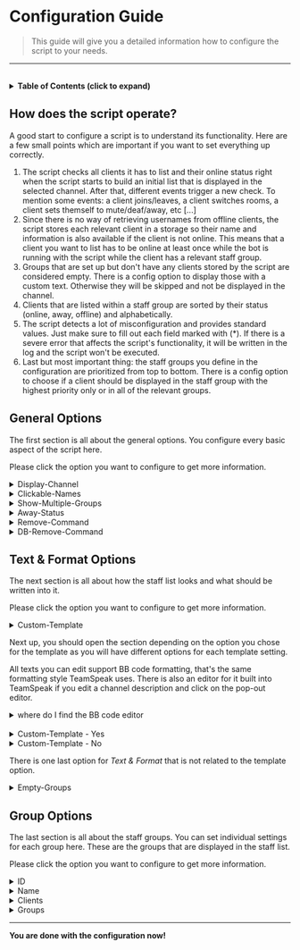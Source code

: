 # **Configuration Guide**

> This guide will give you a detailed information how to configure the script to your needs.

---

<br>

<!-- Table of Contents -->
<details>
    <summary>
        <strong>Table of Contents (click to expand)</strong>
    </summary>

- [**Configuration Guide**](#configuration-guide)
  - [**How does the script operate?**](#how-does-the-script-operate)
  - [**General Options**](#general-options)
  - [**Text & Format Options**](#text--format-options)
  - [**Group Options**](#group-options)
</details>


## **How does the script operate?**
A good start to configure a script is to understand its functionality. Here are a few small points which are important if you want to set everything up correctly.

1. The script checks all clients it has to list and their online status right when the script starts to build an initial list that is displayed in the selected channel. After that, different events trigger a new check. To mention some events: a client joins/leaves, a client switches rooms, a client sets themself to mute/deaf/away, etc [...]
2. Since there is no way of retrieving usernames from offline clients, the script stores each relevant client in a storage so their name and information is also available if the client is not online. This means that a client you want to list has to be online at least once while the bot is running with the script while the client has a relevant staff group.
3. Groups that are set up but don't have any clients stored by the script are considered empty. There is a config option to display those with a custom text. Otherwise they will be skipped and not be displayed in the channel.
4. Clients that are listed within a staff group are sorted by their status (online, away, offline) and alphabetically.
5. The script detects a lot of misconfiguration and provides standard values. Just make sure to fill out each field marked with (*). If there is a severe error that affects the script's functionality, it will be written in the log and the script won't be executed.
6. Last but most important thing: the staff groups you define in the configuration are prioritized from top to bottom. There is a config option to choose if a client should be displayed in the staff group with the highest priority only or in all of the relevant groups.


## **General Options**
The first section is all about the general options. You configure every basic aspect of the script here.

Please click the option you want to configure to get more information.

<details>
    <summary>
        Display-Channel
    </summary>

*Details*:
- required option | default value: `none`
- enter the channel ID
- you can also select the channel from a dropdown menu if the bot is connected to the TeamSpeak server

*Info*:
- defines the channel in the TeamSpeak where the list should be displayed in
- it will use the channel description for it
- all other parameters of the channel such as the name, the codec and others are untouched
</details>
<details>
    <summary>
        Clickable-Names
    </summary>

*Details*:
- optional option | default value: `Yes`
- select `Yes` or `No`

*Info*:
- defines if usernames in the list should be formatted as hyperlinks
- hyperlink usernames can be used to edit groups, send messages and other actions right from the list
- uses the same menu as when you rightclick a client in TeamSpeak by yourself
- if you choose no, it will just use plain text
</details>
<details>
    <summary>
        Show-Multiple-Groups
    </summary>

*Details*:
- optional option | default value: `No`
- select `Yes` or `No`

*Info*:
- defines if clients with multiple relevant staff groups should be displayed in all of them
- if you choose no, the client will only be shown in the group with the highest priority from the config (the one that comes first)
</details>
<details>
    <summary>
        Away-Status
    </summary>

*Details*:
- optional option | default value: `No`
- select `Yes` or `No`

*Info*:
- defines if the script should check for the away status of clients to display it instead of online or offline
- you can configure what counts as *away* later and also format how it looks like

*Advanced Options*:
- the following options are only shown if you selected `Yes` for the *Away-Status*

    <details>
        <summary>
            Away-Channels
        </summary>

    *Details*:
    - optional option | default value: `No`
    - select `Yes` or `No`

    *Info*:
    - defines whether a client is set to *away* if they enter any afk channel

    *Advanced Options*:
    - the following option is only shown if you selected `Yes` for *Away-Channels*

        <details>
            <summary>
                AFK-Channels
            </summary>

        *Details*:
        - required option | default value: `none`
        - enter the channel IDs

        *Info*:
        - defines the afk channels on the TeamSpeak where clients that are *away* usually go
        - if a client joins one of the channels, they will be set to *away* in the list
        </details>
    </details>
    <details>
        <summary>
            Away-Mute
        </summary>

    *Details*:
    - optional option | default value: `unchecked`
    - check/uncheck the box

    *Info*:
    - defines if a muted client is counted as *away*
    - deactivated microphone does not count towards this
    </details>
    <details>
        <summary>
            Away-Deaf
        </summary>

    *Details*:
    - optional option | default value: `unchecked`
    - check/uncheck the box

    *Info*:
    - defines if a client that set themself to deaf is counted as *away*
    - deactivated speakers do not count towards this
    </details>
</details>
<details>
    <summary>
        Remove-Command
    </summary>

*Details*:
- optional option | default value: `No`
- select `Yes` or `No`

*Info*:
- defines if there should be a command to manually remove a client from the staff list & script database
- this can be used to manually remove a client from the database if you removed a group while they were offline for example

*Advanced Options*:
- the following options are only shown if you selected `Yes` for the *Remove-Command*

    <details>
        <summary>
            Command
        </summary>

    *Details*:
    - optional option | default value: `!remove`
    - enter the command text
    - it's case sensitive

    *Info*:
    - defines the phrase that should be the remove command
    </details>
    <details>
        <summary>
            Server
        </summary>

    *Details*:
    - optional option | default value: `unchecked`
    - check/uncheck the box

    *Info*:
    - defines if the bot should listen to the command when it's sent in the server chat
    </details>
    <details>
        <summary>
            Channel
        </summary>

    *Details*:
    - optional option | default value: `unchecked`
    - check/uncheck the box

    *Info*:
    - defines if the bot should listen to the command when it's sent in the channel chat
    </details>
    <details>
        <summary>
            Private
        </summary>

    *Details*:
    - optional option | default value: `unchecked`
    - check/uncheck the box

    *Info*:
    - defines if the bot should listen to the command when it's sent in the private chat
    </details>
    <details>
        <summary>
            Clients
        </summary>

    *Details*:
    - semi-required option | default value: `none`
    - enter the client UIDs

    *Info*:
    - defines if a client has the permission to use the remove command
    - at least one client must be defined if no group is whitelisted for the command
    - if no clients or groups are whitelisted, the feature will be disabled automatically
    </details>
    <details>
        <summary>
            Groups
        </summary>

    *Details*:
    - semi-required option | default value: `none`
    - enter the group IDs

    *Info*:
    - defines if a group has the permission to use the remove command
    - at least one group must be defined if no client is whitelisted for the command
    - if no clients or groups are whitelisted, the feature will be disabled automatically
    </details>
</details>
<details>
    <summary>
        DB-Remove-Command
    </summary>

*Details*:
- optional option | default value: `No`
- select `Yes` or `No`

*Info*:
- defines if there should be a command to manually drop the whole script database
- this can be used to manually reset the script without touching any of the config options

*Advanced Options*:
- the following options are only shown if you selected `Yes` for the *DB-Remove-Command*

    <details>
        <summary>
            Command
        </summary>

    *Details*:
    - optional option | default value: `!removedatabase`
    - enter the command text
    - it's case sensitive

    *Info*:
    - defines the phrase that should be the database remove command
    </details>
    <details>
        <summary>
            Server
        </summary>

    *Details*:
    - optional option | default value: `unchecked`
    - check/uncheck the box

    *Info*:
    - defines if the bot should listen to the command when it's sent in the server chat
    </details>
    <details>
        <summary>
            Channel
        </summary>

    *Details*:
    - optional option | default value: `unchecked`
    - check/uncheck the box

    *Info*:
    - defines if the bot should listen to the command when it's sent in the channel chat
    </details>
    <details>
        <summary>
            Private
        </summary>

    *Details*:
    - optional option | default value: `unchecked`
    - check/uncheck the box

    *Info*:
    - defines if the bot should listen to the command when it's sent in the private chat
    </details>
    <details>
        <summary>
            Clients
        </summary>

    *Details*:
    - semi-required option | default value: `none`
    - enter the client UIDs

    *Info*:
    - defines if a client has the permission to use the database remove command
    - at least one client must be defined if no group is whitelisted for the command
    - if no clients or groups are whitelisted, the feature will be disabled automatically
    </details>
    <details>
        <summary>
            Groups
        </summary>

    *Details*:
    - semi-required option | default value: `none`
    - enter the group IDs

    *Info*:
    - defines if a group has the permission to use the database remove command
    - at least one group must be defined if no client is whitelisted for the command
    - if no clients or groups are whitelisted, the feature will be disabled automatically
    </details>
</details>


## **Text & Format Options**
The next section is all about how the staff list looks and what should be written into it.

Please click the option you want to configure to get more information.

<details>
    <summary>
        Custom-Template
    </summary>

*Details*:
- optional option | default value: `No`
- select `Yes` or `No`

*Info*:
- this is an advanced option and will change a lot in the script so read carefully
- defines if the script should use a custom template from the config to display the staff list
- if you use the custom template, you can configure every formatting aspect of the staff list yourself
- if you don't use the custom template, the list will be formatted in the default way
  - you can still customize the list a bit
  - specific strings such as the online, away and offline phrases are still editable

*Preview*:
- these two preview images show how the staff list *could* look like, with and without the custom template
- as you can see, the custom template offers editing nearly every aspect of the list
    <details>
        <summary>
            with custom template
        </summary>

    ![preview-customTemplate](images/preview_customTemplate.png)
    </details>
    <details>
        <summary>
            without custom template
        </summary>

    ![preview-givenTemplate](images/preview_givenTemplate.png)
    </details>
</details>

Next up, you should open the section depending on the option you chose for the template as you will have different options for each template setting.

All texts you can edit support BB code formatting, that's the same formatting style TeamSpeak uses. There is also an editor for it built into TeamSpeak if you edit a channel description and click on the pop-out editor.
<details>
    <summary>
        where do I find the BB code editor
    </summary>

![help-bbCodeEditor](images/help_bbCodeEditor.png)
</details>

<br>

<details>
    <summary>
        Custom-Template - Yes
    </summary>

- the following options are only shown if you selected `Yes` for the *Custom-Template*
    <details>
        <summary>
            Username
        </summary>

    *Details*:
    - optional option | default value: `[B]%name%[/B]`
    - enter the username format text
    - available placeholders:
      - %name% - the name of the client

    *Info*:
    - defines the format of a username and how it's shown in the staff list
    - this is only a part of the whole line
    - if you want to edit the whole line, you have to configure the *User-Line* option
    - keep in mind that not all BB code formatting works if the usernames are clickable hyperlinks
    </details>
    <details>
        <summary>
            Online-Phrase
        </summary>

    *Details*:
    - optional option | default value: `[COLOR=#00ff00][B]ONLINE[/B][/COLOR]`
    - enter the online status format text

    *Info*:
    - defines the format of the status phrase if the client is online
    - this is only a part of the whole line
    - if you want to edit the whole line, you have to configure the *User-Line* option
    </details>
    <details>
        <summary>
            Away-Phrase
        </summary>

    *Details*:
    - optional option | default value: `[COLOR=#c8c8c8][B]AWAY[/B][/COLOR]`
    - enter the away/afk status format text
    - this option is only shown if you selected `Yes` for the *Away-Status*

    *Info*:
    - defines the format of the status phrase if the client is away/afk
    - this is only a part of the whole line
    - if you want to edit the whole line, you have to configure the *User-Line* option
    </details>
    <details>
        <summary>
            Offline-Phrase
        </summary>

    *Details*:
    - optional option | default value: `[COLOR=#ff0000][B]OFFLINE[/B][/COLOR]`
    - enter the offline status format text

    *Info*:
    - defines the format of the status phrase if the client is offline
    - this is only a part of the whole line
    - if you want to edit the whole line, you have to configure the *User-Line* option
    </details>
    <details>
        <summary>
            User-Line
        </summary>

    *Details*:
    - optional option | default value: `%name% [COLOR=#aaff00][B]>[/B][/COLOR] %status%`
    - enter the user line format text
    - available placeholders:
      - %name% - the formatted username from the option *Username*
      - %status% - the formatted online status from the options *Phrase-Online*, *Phrase-Away* & *Phrase-Offline*
      - %lb% - a linebreak, same like pressing the *Enter-key* in a text file

    *Info*:
    - defines the format of a user line and how it's shown in the staff list
    - this uses the earlier defined phrases as placeholders so it doesn't matter if you formatted them earlier or here but it is recommended to only format once to avoid interference
    - this option can be used to align the line or for other options that are then applied to the whole line
    - keep in mind that there is always a line break at each end of the lines by default so the next client in the next line
    </details>
    <details>
        <summary>
            Group-Section
        </summary>

    *Details*:
    - optional option | default value: `[center]%group%%lb%%users%____________________[/center]`
    - enter the group section format text
    - available placeholders:
      - %group% - the formatted group name, you can set this in the staff groups later
      - %users% - the formatted user lines from the option *User-Line*
      - %lb% - a linebreak, same like pressing the *Enter-key* in a text file

    *Info*:
    - defines the format of a whole group and how it's shown in the staff list
    - this uses the earlier defined phrases as placeholders so it doesn't matter if you formatted them earlier or here but it is recommended to only format once to avoid interference
    - this option can be used to align the whole group section or for other options that are then applied to the whole group
    - you can also globally format the group name here, specific formats for each group name can be done later in the staff groups settings
    </details>
</details>
<details>
    <summary>
        Custom-Template - No
    </summary>

- the following options are only shown if you selected `No` for the *Custom-Template*
    <details>
        <summary>
            Separator
        </summary>

    *Details*:
    - optional option | default value: `_______________________________________`
    - enter the separator format text

    *Info*:
    - defines the format of a separator and how it's shown in the staff list
    - this is attached after each group section so they are separated in the list
    </details>
    <details>
        <summary>
            Online-Phrase
        </summary>

    *Details*:
    - optional option | default value: `[COLOR=#00ff00][B]ONLINE[/B][/COLOR]`
    - enter the online status format text

    *Info*:
    - defines the format of the status phrase if the client is online
    - this is attached after the username and a dash to separate the name from the status
    </details>
    <details>
        <summary>
            Away-Phrase
        </summary>

    *Details*:
    - optional option | default value: `[COLOR=#c8c8c8][B]AWAY[/B][/COLOR]`
    - enter the away/afk status format text
    - this option is only shown if you selected `Yes` for the *Away-Status*

    *Info*:
    - defines the format of the status phrase if the client is away/afk
    - this is attached after the username and a dash to separate the name from the status
    </details>
    <details>
        <summary>
            Offline-Phrase
        </summary>

    *Details*:
    - optional option | default value: `[COLOR=#ff0000][B]OFFLINE[/B][/COLOR]`
    - enter the offline status format text

    *Info*:
    - defines the format of the status phrase if the client is offline
    - this is attached after the username and a dash to separate the name from the status
    </details>
</details>

There is one last option for *Text & Format* that is not related to the template option.

<details>
    <summary>
        Empty-Groups
    </summary>

*Details*:
- optional option | default value: `No`
- select `Yes` or `No`

*Info*:
- defines whether an empty group is still shown in the list
- a group is considered empty if no client is assigned or stored to it

*Advanced Options*:
- the following option is only shown if you selected `Yes` for the *Empty-Groups*

    <details>
        <summary>
            Empty-Groups-Text
        </summary>

    *Details*:
    - optional option | default value: `[COLOR=#c8c8c8][B]NOT ASSIGNED[/B][/COLOR]`
    - enter the text that should be displayed if the group is considered empty

    *Info*:
    - this is written below the name of the group
    </details>
</details>


## **Group Options**
The last section is all about the staff groups. You can set individual settings for each group here. These are the groups that are displayed in the staff list.

Please click the option you want to configure to get more information.

<details>
    <summary>
        ID
    </summary>

*Details*:
- required option | default value: `none`
- enter the group ID

*Info*:
- if you don't enter an ID of a group or the ID does not refer to a valid group, the corresponding staff group will be skipped and not be listed
</details>
<details>
    <summary>
        Name
    </summary>

*Details*:
- optional option | default value: name of the group
- enter the name

*Info*:
- if you leave this field empty, the script will use the normal name of the group
- this can be used to format the name for each group individually for example making it more colorful or giving it a different name in the list than it actually has on the TeamSpeak
</details>
<details>
    <summary>
        Clients
    </summary>

*Details*:
- optional option | default value: `none`
- enter the client UIDs

*Info*:
- this list does not need the UIDs of clients that are already members of the main group
- this can be used if you want to list clients in the same section although they don't have the main group
</details>
<details>
    <summary>
        Groups
    </summary>

*Details*:
- optional option | default value: `none`
- enter the group IDs

*Info*:
- this list does not need the ID of the main group
- this can be used if you want to list groups in the same section although they don't have the main group
</details>

---

**You are done with the configuration now!**
